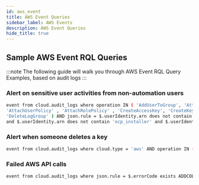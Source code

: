 ```yaml
---
id: aws_event
title: AWS Event Queries
sidebar_label: AWS Events
description: AWS Event Queries
hide_title: true
---
```


## Sample AWS Event RQL Queries

:::note
The following guide will walk you through AWS Event RQL Query Examples, based on audit logs
:::

### Alert on sensitive user activities from non-automation users

```bash
event from cloud.audit_logs where operation IN ( 'AddUserToGroup', 'AttachGroupPolicy',
'AttachUserPolicy' , 'AttachRolePolicy' , 'CreateAccessKey', 'CreateKeyPair', 'DeleteKeyPair',
'DeleteLogGroup' ) AND json.rule = $.userIdentity.arn does not contain 'AWSCloudFormation'
and $.userIdentity.arn does not contain 'ocp_installer' and $.userIdentity.arn does not contain 'automation_user'
```

### Alert when someone deletes a key

```bash
event from cloud.audit_logs where cloud.type = 'aws' AND operation IN ( 'DeleteAccessKey' )
```

### Failed AWS API calls

```bash
event from cloud.audit_logs where json.rule = $.errorCode exists ADDCOLUMN $.errorCode
```
